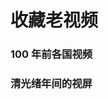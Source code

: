 # 收藏老视频

### 100 年前各国视频

<VideoPlayer src="https://3.z.wiki/autoupload/2022-09-14/ba91891a0b63489db167bedfb7d1770e.100-years-ago.mp4" />

### 清光绪年间的视屏


<VideoPlayer src="https://4.z.wiki/autoupload/2022-09-17/a1eacd1d8de54eb7944dbf3b7115d506.清光绪年间的视频.mp4" />
